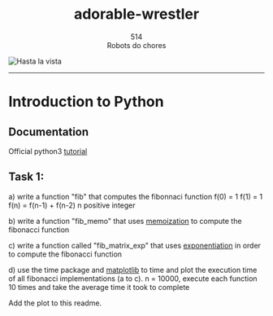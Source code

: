 <h1 align="center">
adorable-wrestler
</h1>

<p align="center">
514
</br>
Robots do chores
</p>

<img align="center" src="https://emanuelstefancu.files.wordpress.com/2021/10/514-robots-do-chores-01.jpg" alt="Hasta la vista"/>

---


# Introduction to Python

## Documentation

Official python3 [tutorial](https://docs.python.org/3/tutorial/)

## Task 1:

a) write a function "fib" that computes the fibonnaci function
f(0) = 1
f(1) = 1
f(n) = f(n-1) + f(n-2)
n positive integer

b) write a function "fib_memo" that uses [memoization](https://en.wikipedia.org/wiki/Memoization) to compute the fibonacci function

c) write a function called "fib_matrix_exp" that uses [exponentiation](https://en.wikipedia.org/wiki/Exponentiation_by_squaring) in order to compute the fibonacci function

d) use the time package and [matplotlib](https://matplotlib.org/)
to time and plot the execution time of all fibonacci implementations (a to c).
n = 10000, execute each function 10 times and take the average time it took to complete

Add the plot to this readme.